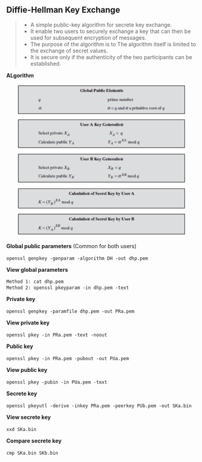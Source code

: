 ## Diffie-Hellman Key Exchange

> - A simple public-key algorithm for secrete key exchange.
> - It enable two users to securely exchange a key that can then be used for subsequent encryption of messages.
> - The purpose of the algorithm is to The algorithm itself is limited to the exchange of secret values.
> - It is secure only if the authenticity of the two participants can be established.

**ALgorithm**

<p align=center>
  <img src="Figures/DH-1.png" width="450" height="400" />
</p>  

**Global public parameters** (Common for both users)

``openssl genpkey -genparam -algorithm DH -out dhp.pem``

**View global parameters**

```
Method 1: cat dhp.pem
Method 2: openssl pkeyparam -in dhp.pem -text
```

**Private key**

``openssl genpkey -paramfile dhp.pem -out PRa.pem``

**View private key**

``openssl pkey -in PRa.pem -text -noout``

**Public key**

``openssl pkey -in PRa.pem -pubout -out PUa.pem``

**View public key**

``openssl pkey -pubin -in PUa.pem -text``

**Secrete key**

``openssl pkeyutl -derive -inkey PRa.pem -peerkey PUb.pem -out SKa.bin``

**View secrete key**

``xxd SKa.bin``

**Compare secrete key**

``cmp SKa.bin SKb.bin``
